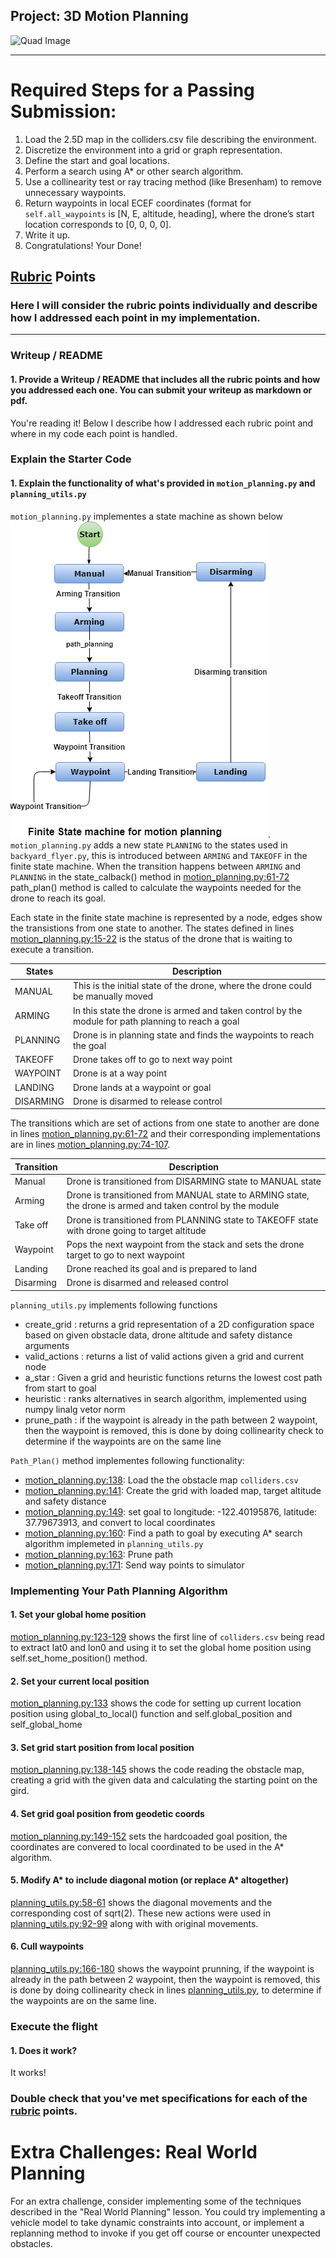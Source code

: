## Project: 3D Motion Planning
![Quad Image](./misc/enroute.png)

---


# Required Steps for a Passing Submission:
1. Load the 2.5D map in the colliders.csv file describing the environment.
2. Discretize the environment into a grid or graph representation.
3. Define the start and goal locations.
4. Perform a search using A* or other search algorithm.
5. Use a collinearity test or ray tracing method (like Bresenham) to remove unnecessary waypoints.
6. Return waypoints in local ECEF coordinates (format for `self.all_waypoints` is [N, E, altitude, heading], where the drone’s start location corresponds to [0, 0, 0, 0].
7. Write it up.
8. Congratulations!  Your Done!

## [Rubric](https://review.udacity.com/#!/rubrics/1534/view) Points
### Here I will consider the rubric points individually and describe how I addressed each point in my implementation.  

---
### Writeup / README

#### 1. Provide a Writeup / README that includes all the rubric points and how you addressed each one.  You can submit your writeup as markdown or pdf.  

You're reading it! Below I describe how I addressed each rubric point and where in my code each point is handled.

### Explain the Starter Code

#### 1. Explain the functionality of what's provided in `motion_planning.py` and `planning_utils.py`

`motion_planning.py` implementes a state machine as shown below ![Finite State machine for motion planning](./misc/motion_planning.png).  
`motion_planning.py` adds a new state `PLANNING` to the states used in `backyard_flyer.py`, this is introduced between `ARMING` and `TAKEOFF` in the finite state machine.  When the transition happens between `ARMING` and `PLANNING` in the state_calback() method in [motion_planning.py:61-72](./motion_planning.py#L61-L72) path_plan() method is called to calculate the waypoints needed for the drone to reach its goal.

Each state in the finite state machine is represented by a node, edges show the transistions from one state to another. The states defined in lines [motion_planning.py:15-22](./motion_planning.py#L15-L22) is the status of the drone that is waiting to execute a transition. 

States | Description
------- | -----------
MANUAL | This is the initial state of the drone, where the drone could be manually moved
ARMING | In this state the drone is armed and taken control by the module for path planning to reach a goal
PLANNING | Drone is in planning state and finds the waypoints to reach the goal
TAKEOFF | Drone takes off to go to next way point
WAYPOINT | Drone is at a way point
LANDING | Drone lands at a waypoint or goal
DISARMING | Drone is disarmed to release control

The transitions which are set of actions from one state to another are done in lines [motion_planning.py:61-72](./motion_planning.py#L61-L72) and their corresponding implementations are in lines [motion_planning.py:74-107](./motion_planning.py#L74-L107).

Transition | Description
------- | -----------
Manual | Drone is transitioned from DISARMING state to MANUAL state
Arming | Drone is transitioned from MANUAL state to ARMING state, the drone is armed and taken control by the module
Take off | Drone is transitioned from PLANNING state to TAKEOFF state with drone going to target altitude
Waypoint | Pops the next waypoint from the stack and sets the drone target to go to next waypoint
Landing | Drone reached its goal and is prepared to land
Disarming | Drone is disarmed and released control

`planning_utils.py` implements following functions 
* create_grid : returns a grid representation of a 2D configuration space based on given obstacle data, drone altitude and safety distance arguments
* valid_actions : returns a list of valid actions given a grid and current node
* a_star : Given a grid and heuristic functions returns the lowest cost path from start to goal
* heuristic : ranks alternatives in search algorithm, implemented using numpy linalg vetor norm
* prune_path : if the waypoint is already in the path between 2 waypoint, then the waypoint is removed, this is done by doing collinearity check to determine if the waypoints are on the same line

`Path_Plan()` method implementes following functionality:
* [motion_planning.py:138](./motion_planning.py#138): Load the the obstacle map `colliders.csv`
* [motion_planning.py:141](./motion_planning.py#141): Create the grid with loaded map, target altitude and safety distance
* [motion_planning.py:149](./motion_planning.py#149): set goal to longitude: -122.40195876, latitude: 37.79673913, and convert to local coordinates
* [motion_planning.py:160](./motion_planning.py#160): Find a path to goal by executing A* search algorithm implemeted in `planning_utils.py`
* [motion_planning.py:163](./motion_planning.py#163): Prune path
* [motion_planning.py:171](./motion_planning.py#171): Send way points to simulator

### Implementing Your Path Planning Algorithm

#### 1. Set your global home position
[motion_planning.py:123-129](./motion_planning.py#L123-L129) shows the first line of `colliders.csv` being read to extract lat0 and lon0 and using it to set the global home position using self.set_home_position() method.

#### 2. Set your current local position
[motion_planning.py:133](./motion_planning.py#L133) shows the code for setting up current location position using global_to_local() function and self.global_position and self_global_home

#### 3. Set grid start position from local position
[motion_planning.py:138-145](./motion_planning.py#L138-L145) shows the code reading the obstacle map, creating a grid with the given data and calculating the starting point on the gird.

#### 4. Set grid goal position from geodetic coords
[motion_planning.py:149-152](./motion_planning.py#L149-L152) sets the hardcoaded goal position, the coordinates are convered to local coordinated to be used in the A* algorithm.

#### 5. Modify A* to include diagonal motion (or replace A* altogether)
[planning_utils.py:58-61](./planning_utils.py#L58-L61) shows the diagonal movements and the corresponding cost of sqrt(2).  These new actions were used in [planning_utils.py:92-99](./planning_utils.py#L92-L99) along with with original movements.

#### 6. Cull waypoints 
[planning_utils.py:166-180](./planning_utils.py#L166-L180) shows the waypoint prunning, if the waypoint is already in the path between 2 waypoint, then the waypoint is removed, this is done by doing collinearity check in lines [planning_utils.py](./planning_utils.py#L161-L164), to determine if the waypoints are on the same line.

### Execute the flight
#### 1. Does it work?
It works!

### Double check that you've met specifications for each of the [rubric](https://review.udacity.com/#!/rubrics/1534/view) points.
  
# Extra Challenges: Real World Planning

For an extra challenge, consider implementing some of the techniques described in the "Real World Planning" lesson. You could try implementing a vehicle model to take dynamic constraints into account, or implement a replanning method to invoke if you get off course or encounter unexpected obstacles.


